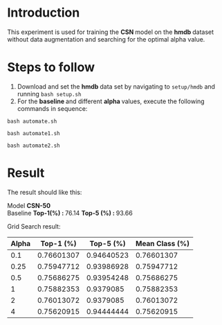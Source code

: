 # Introduction

This experiment is used for training the <strong> CSN </strong> model on the <strong> hmdb </strong> dataset without data augmentation and searching for the optimal alpha value. 
# Steps to follow

1. Download and set the <strong> hmdb </strong> data set by navigating to ```setup/hmdb``` and running ```bash setup.sh```
2. For the <strong> baseline </strong> and different <strong> alpha </strong> values, execute the following commands in sequence:

```
bash automate.sh
```
```
bash automate1.sh
```
```
bash automate2.sh
```
# Result
The result should like this:

Model	<strong> CSN-50 </strong>	
Baseline	<strong> Top-1(%) : </strong> 76.14	  <strong> Top-5 (%) : </strong> 93.66

Grid Search result:

| Alpha | Top-1 (%)    | Top-5 (%)    | Mean Class (%) |
|-------|--------------|--------------|----------------|
| 0.1   | 0.76601307   | 0.94640523   | 0.76601307     |
| 0.25  | 0.75947712   | 0.93986928   | 0.75947712     |
| 0.5   | 0.75686275   | 0.93954248   | 0.75686275     |
| 1     | 0.75882353   | 0.9379085    | 0.75882353     |
| 2     | 0.76013072   | 0.9379085    | 0.76013072     |
| 4     | 0.75620915   | 0.94444444   | 0.75620915     |

